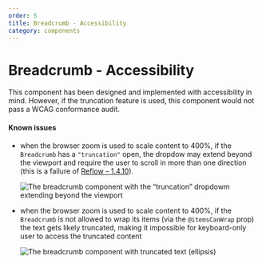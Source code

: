 ```yaml
---
order: 5
title: Breadcrumb - Accessibility
category: components
---
```


# Breadcrumb - Accessibility

This component has been designed and implemented with accessibility in mind. However, if the truncation feature is used, this component would not pass a WCAG conformance audit.

#### Known issues

*   when the browser zoom is used to scale content to 400%, if the `Breadcrumb` has a `"truncation"` open, the dropdow may extend beyond the viewport and require the user to scroll in more than one direction (this is a failure of [Reflow – 1.4.10](https://www.w3.org/WAI/WCAG21/Understanding/reflow.html)).
    
    ![The breadcrumb component with the “truncation” dropdowm extending beyond the viewport](/assets/images/breadcrumb-known-issue-truncation-outside-viewport.png)
*   when the browser zoom is used to scale content to 400%, if the `Breadcrumb` is not allowed to wrap its items (via the `@itemsCanWrap` prop) the text gets likely truncated, making it impossible for keyboard-only user to access the truncated content
    
    ![The breadcrumb component with truncated text (ellipsis)](/assets/images/breadcrumb-known-issue-truncated-text.png)